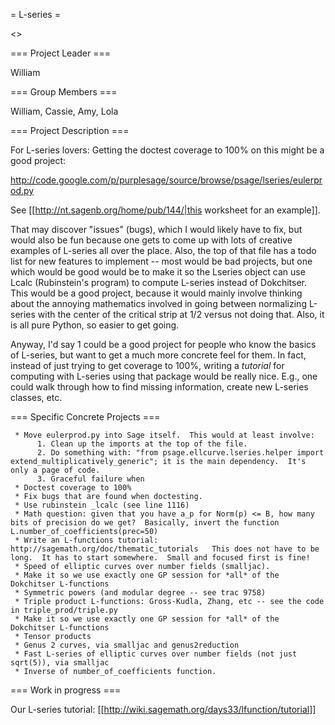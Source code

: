 = L-series =

<<TableOfContents>>

=== Project Leader ===

William

=== Group Members ===

William, Cassie, Amy, Lola

=== Project Description ===

For L-series lovers:  Getting the doctest coverage to 100% on this
might be a good project:

  http://code.google.com/p/purplesage/source/browse/psage/lseries/eulerprod.py

See [[http://nt.sagenb.org/home/pub/144/|this worksheet for an example]].


That may discover "issues" (bugs), which I would likely have to fix,
but would also be fun because one gets to come up with lots of
creative examples of L-series all over the place.   Also, the top of
that file has a todo list for new features to implement -- most would
be bad projects, but one which would be good would be to make it so
the Lseries object can use Lcalc (Rubinstein's program) to compute
L-series instead of Dokchitser.  This would be a good project, because
it would mainly involve thinking about the annoying mathematics
involved in going between normalizing L-series with the center of the
critical strip at 1/2 versus not doing that.  Also, it is all pure
Python, so easier to get going.

Anyway, I'd say 1 could be a good project for people who know the
basics of L-series, but want to get a much more concrete feel for
them.  In fact, instead of just trying to get coverage to 100%,
writing a *tutorial* for computing with L-series using that package
would be really nice.   E.g., one could walk through how to find
missing information, create new L-series classes, etc.

===  Specific Concrete Projects ===


     * Move eulerprod.py into Sage itself.  This would at least involve:
          1. Clean up the imports at the top of the file.
          2. Do something with: "from psage.ellcurve.lseries.helper import extend_multiplicatively_generic"; it is the main dependency.  It's only a page of code. 
          3. Graceful failure when 
     * Doctest coverage to 100%
     * Fix bugs that are found when doctesting.
     * Use rubinstein _lcalc (see line 1116)
     * Math question: given that you have a_p for Norm(p) <= B, how many bits of precision do we get?  Basically, invert the function L.number_of_coefficients(prec=50)
     * Write an L-functions tutorial:  http://sagemath.org/doc/thematic_tutorials   This does not have to be long.  It has to start somewhere.  Small and focused first is fine!
     * Speed of elliptic curves over number fields (smalljac).
     * Make it so we use exactly one GP session for *all* of the Dokchitser L-functions
     * Symmetric powers (and modular degree -- see trac 9758)
     * Triple product L-functions: Gross-Kudla, Zhang, etc -- see the code in triple_prod/triple.py
     * Make it so we use exactly one GP session for *all* of the Dokchitser L-functions
     * Tensor products
     * Genus 2 curves, via smalljac and genus2reduction
     * Fast L-series of elliptic curves over number fields (not just sqrt(5)), via smalljac
     * Inverse of number_of_coefficients function.     

=== Work in progress ===

Our L-series tutorial: [[http://wiki.sagemath.org/days33/lfunction/tutorial]]
